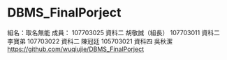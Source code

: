 # DBMS_FinalPorject
組名：取名無能
成員：
107703025 資科二 胡敬誠（組長）
107703011 資科二 李寶弟 
107703022 資科二 陳冠廷
105703021 資科四 吳秋潔
https://github.com/wuqiujie/DBMS_FinalPorject




